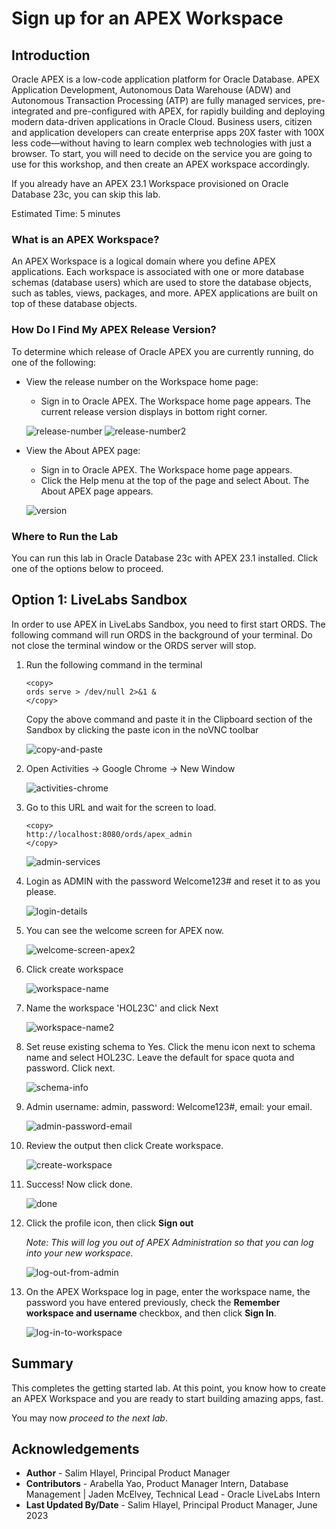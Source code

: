# Sign up for an APEX Workspace

## Introduction

Oracle APEX is a low-code application platform for Oracle Database. APEX Application Development, Autonomous Data Warehouse (ADW) and Autonomous Transaction Processing (ATP) are fully managed services, pre-integrated and pre-configured with APEX, for rapidly building and deploying modern data-driven applications in Oracle Cloud. Business users, citizen and application developers can create enterprise apps 20X faster with 100X less code—without having to learn complex web technologies with just a browser. To start, you will need to decide on the service you are going to use for this workshop, and then create an APEX workspace accordingly.

If you already have an APEX 23.1 Workspace provisioned on Oracle Database 23c, you can skip this lab.

Estimated Time: 5 minutes

### What is an APEX Workspace?
An APEX Workspace is a logical domain where you define APEX applications. Each workspace is associated with one or more database schemas (database users) which are used to store the database objects, such as tables, views, packages, and more. APEX applications are built on top of these database objects.

### How Do I Find My APEX Release Version?
To determine which release of Oracle APEX you are currently running, do one of the following:
* View the release number on the Workspace home page:
    - Sign in to Oracle APEX. The Workspace home page appears. The current release version displays in bottom right corner.

    ![release-number](images/release-number.png " ")
    ![release-number2](images/release-number2.png " ")

* View the About APEX page:
    - Sign in to Oracle APEX. The Workspace home page appears.
    - Click the Help menu at the top of the page and select About. The About APEX page appears.

  ![version](images/version.png)

### Where to Run the Lab
You can run this lab in Oracle Database 23c with APEX 23.1 installed.
Click one of the options below to proceed.

## **Option 1**: LiveLabs Sandbox

In order to use APEX in LiveLabs Sandbox, you need to first start ORDS. The following command will run ORDS in the background of your terminal. Do not close the terminal window or the ORDS server will stop.

1. Run the following command in the terminal

    ```
    <copy>
    ords serve > /dev/null 2>&1 &
    </copy>
    ```

    Copy the above command and paste it in the Clipboard section of the Sandbox by clicking the paste icon in the noVNC toolbar

    ![copy-and-paste](images/copy-and-paste.png)

2. Open Activities -> Google Chrome -> New Window

    ![activities-chrome](images/activities-chrome.png)

3. Go to this URL and wait for the screen to load.

    ```
    <copy>
    http://localhost:8080/ords/apex_admin
    </copy>
    ```

    ![admin-services](images/admin-services.png)

4. Login as ADMIN with the password Welcome123# and reset it to as you please.

    ![login-details](images/login-details.png)

5. You can see the welcome screen for APEX now.

    ![welcome-screen-apex2](images/welcome-screen-apex2.png)

6. Click create workspace

    ![workspace-name](images/workspace-name.png)


7. Name the workspace 'HOL23C' and click Next

    ![workspace-name2](images/workspace-name2.png)

8. Set reuse existing schema to Yes. Click the menu icon next to schema name and select HOL23C. Leave the default for space quota and password. Click next.

    ![schema-info](images/schema-info.png)

9. Admin username: admin, password: Welcome123#, email: your email.

    ![admin-password-email](images/admin-password-email.png)

10. Review the output then click Create workspace.

    ![create-workspace](images/create-workspace.png)

11. Success! Now click done.

    ![done](images/done.png)

12. Click the profile icon, then click **Sign out**
    
    *Note: This will log you out of APEX Administration so that you can log into your new workspace.*

    ![log-out-from-admin](images/log-out-from-admin.png)

13. On the APEX Workspace log in page, enter the workspace name, the password you have entered previously, check the **Remember workspace and username** checkbox, and then click **Sign In**.

    ![log-in-to-workspace](images/log-in-to-workspace.png)

## **Summary**

This completes the getting started lab. At this point, you know how to create an APEX Workspace and you are ready to start building amazing apps, fast.

You may now *proceed to the next lab*.

## **Acknowledgements**

 - **Author** -  Salim Hlayel, Principal Product Manager
 - **Contributors** - Arabella Yao, Product Manager Intern, Database Management | Jaden McElvey, Technical Lead - Oracle LiveLabs Intern
 - **Last Updated By/Date** - Salim Hlayel, Principal Product Manager, June 2023
